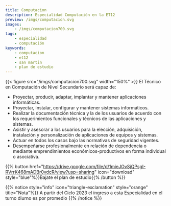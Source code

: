 ```yaml
---
title: Computacion
description: Especialidad Computación en la ET12
preview: /imgs/computacion.svg
images:  
    - /imgs/computacion700.svg
tags:
    - especialidad
    - computación
keywords:
    - computacion
    - et12
    - san martin
    - plan de estudio
---
```

{{< figure src="/imgs/computacion700.svg" width="150%" >}}
El Técnico en Computación de Nivel Secundario será capaz de:

- Proyectar, producir, adaptar, implantar y mantener aplicaciones informáticas.
- Proyectar, instalar, configurar y mantener sistemas informáticos.
- Realizar la documentación técnica y la de los usuarios de acuerdo con los requerimientos funcionales y técnicos de las aplicaciones y sistemas.
- Asistir y asesorar a los usuarios para la elección, adquisición, instalación y personalización de aplicaciones de equipos y sistemas.
- Actuar en todos los casos bajo las normativas de seguridad vigentes.
- Desempeñarse profesionalmente en relación de dependencia o mediante emprendimientos económicos-productivos en forma individual o asociativa.


{{% button href="https://drive.google.com/file/d/1mieJOvSjQPsgI-RVrrK468mADBr0vdcR/view?usp=sharing" icon="download" style="blue"%}}Bajate el plan de estudio{{% /button %}}


{{% notice style="info" icon="triangle-exclamation" style="orange" title="Nota"%}}
A partir del Ciclo 2023 el ingreso a esta Especialidad en el turno diurno es por promedio
{{% /notice %}}

